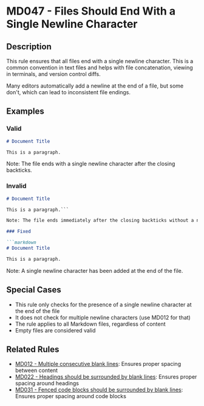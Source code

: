# MD047 - Files Should End With a Single Newline Character

## Description

This rule ensures that all files end with a single newline character. This is a common convention in
text files and helps with file concatenation, viewing in terminals, and version control diffs.

Many editors automatically add a newline at the end of a file, but some don't, which can lead to
inconsistent file endings.

<!-- rumdl-disable MD047 MD031 MD040 -->

## Examples

### Valid

```markdown
# Document Title

This is a paragraph.

```

Note: The file ends with a single newline character after the closing backticks.

### Invalid

```markdown
# Document Title

This is a paragraph.```

Note: The file ends immediately after the closing backticks without a newline.

### Fixed

```markdown
# Document Title

This is a paragraph.

```

Note: A single newline character has been added at the end of the file.
<!-- rumdl-enable MD047 MD031 MD040 -->

## Special Cases

- This rule only checks for the presence of a single newline character at the end of the file
- It does not check for multiple newline characters (use MD012 for that)
- The rule applies to all Markdown files, regardless of content
- Empty files are considered valid

## Related Rules

- [MD012 - Multiple consecutive blank lines](md012.md): Ensures proper spacing between content
- [MD022 - Headings should be surrounded by blank lines](md022.md): Ensures proper spacing around headings
- [MD031 - Fenced code blocks should be surrounded by blank lines](md031.md): Ensures proper spacing around code blocks
